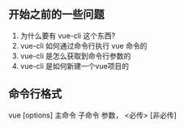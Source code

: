 ## 开始之前的一些问题
1. 为什么要有 vue-cli 这个东西?
2. vue-cli 如何通过命令行执行 vue 命令的
3. vue-cli 是怎么获取到命令行参数的
4. vue-cli 是如何新建一个vue项目的


## 命令行格式
 vue <command> [options]
 主命令 子命令 参数，  <必传> [非必传]